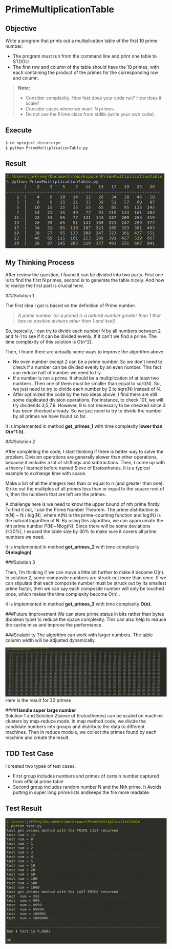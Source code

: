 # PrimeMultiplicationTable
## Objective
Write a program that prints out a multiplication table of the first 10 prime number. 
 - The program must run from the command line and print one table to STDOU
 - The first row and column of the table should have the 10 primes, with each containing the product of the primes for the corresponding row and column. 
  
> **Note:**
> - Consider complexity. How fast does your code run? How does it scale? 
> - Consider cases where we want ​ N​  primes.
> - Do not use the Prime class from stdlib (write your own code).

## Execute
```
$ cd <project directory>
$ python PrimeMultiplicationTable.py
```

## Result
![image](https://raw.githubusercontent.com/Superbeet/PrimeMultiplicationTable/master/screenshots/screenshot1.PNG)

## My Thinking Process

After review the question, I found it can be divided into two parts. First one is to find the first N primes, second is to generate the table nicely. And how to realize the first part is crucial here.

###Solution 1

The first idea I got is based on the definition of Prime number. 
 
>  *A prime number (or a prime) is a natural number greater than 1 that has no positive divisors other than 1 and itself.* 

  So, basically, I can try to divide each number N by all numbers between 2 and N-1 to see if it can be divided evenly. If it can’t we find a prime. The time complexity of this solution is O(n^2).

Then, I found there are actually some ways to improve the algorithm above.

 - No even number except 2 can be a prime number. So we don’t need to check if a number can be divided evenly by an even number. This fact can reduce half of number we need to try.
 - If a number is not a prime. It should be a multiplication of at least two numbers. Then one of them must be smaller than equal to sqrt(N). So, we just need to try to divide each number by 2 to sqrt(N) instead of N.
 - After optimized the code by the two ideas above, I find there are still some duplicated division operations. For instance, to check 101, we will try dividends 3,5,7,9. However, 9 is not necessary to be checked since 3 has been checked already. So we just need to try to divide the number by all primes we have found so far.

It is implemented in method **get_primes_1** with time complexity **lower than O(n^1.5)**.

###Solution 2

After completing the code, I start thinking if there is better way to solve the problem. Division operations are generally slower than other operations, because it includes a lot of shiftings and subtractions. Then, I come up with a theory I learned before named Sieve of Eratosthenes. It is a typical example to exchange time with space.

Make a list of all the integers less than or equal to n (and greater than one). Strike out the multiples of all primes less than or equal to the square root of n, then the numbers that are left are the primes.

A challenge here is we need to know the upper bound of nth prime firstly. To find it out, I use the Prime Number Theorem. The prime distribution is π(N) ~ N / log(N), where π(N) is the prime-counting function and log(N) is the natural logarithm of N. By using this algorithm, we can approximate the nth prime number P(N)~Nlog(N). Since there will be some deviations (<20%), I expand the table size by 30% to make sure it covers all prime numbers we need.  

It is implemented in method **get_primes_2** with time complexity **O(nloglogn)**.

###Solution 3

Then, I’m thinking if we can move a little bit further to make it become O(n). In solution 2, some composite numbers are struck out more than once. If we can stipulate that each composite number must be struck out by its smallest prime factor, then we can say each composite number will only be touched once, which makes the time complexity become O(n) . 

It is implemented in method **get_primes_3** with time complexity **O(n)**. 

###Future Improvement
We can store prime status in bits rather than bytes (boolean type) to reduce the space complexity. This can also help to reduce the cache miss and improve the performance.

###Scalability
The algorithm can work with larger numbers. The table column width will be adjusted dynamically.  

![image](https://raw.githubusercontent.com/Superbeet/PrimeMultiplicationTable/master/screenshots/screenshot3.PNG)
Here is the result for 30 primes

####**Handle super large number**  
Solution 1 and Solution 2(sieve of Eratosthenes) can be scaled on machine clusters by map-reduce mode. 
In map method code, we divide the candidate numbers into groups and distribute the data to different machines. Then in reduce module, we collect the primes found by each machine and create the result.

## TDD Test Case
I created two types of test cases. 
- First group includes numbers and primes of certain number captured from official prime table 
- Second group includes random number N and the Nth prime. It Avoids putting in super long prime lists andkeeps the file more readable.

## Test Result
![image](https://raw.githubusercontent.com/Superbeet/PrimeMultiplicationTable/master/screenshots/screenshot2.PNG)
